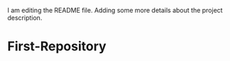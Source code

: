 I am editing the README file. Adding some more details about the project description.
# First-Repository

